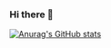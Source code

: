 ### Hi there 👋


[![Anurag's GitHub stats](https://github-readme-stats.vercel.app/api?username=Thirdsense3)](https://github.com/anuraghazra/github-readme-stats)




<!--
**Thirdsense3/Thirdsense3** is a ✨ _special_ ✨ repository because its `README.md` (this file) appears on your GitHub profile.

Here are some ideas to get you started:

- 🔭 I’m currently working on ...
- 🌱 I’m currently learning ...
- 👯 I’m looking to collaborate on ...
- 🤔 I’m looking for help with ...
- 💬 Ask me about ...
- 📫 How to reach me: ...
- 😄 Pronouns: ...
- ⚡ Fun fact: ...
-->
